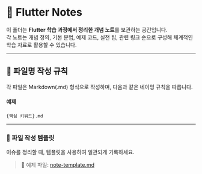 # 📖 Flutter Notes  

이 폴더는 **Flutter 학습 과정에서 정리한 개념 노트**를 보관하는 공간입니다.  
각 노트는 개념 정의, 기본 문법, 예제 코드, 실전 팁, 관련 링크 순으로 구성해 체계적인 학습 자료로 활용할 수 있습니다.

---

## 📌 파일명 작성 규칙

각 파일은 Markdown(.md) 형식으로 작성하며, 다음과 같은 네이밍 규칙을 따릅니다.

#### 예제

```text
{핵심 키워드}.md
```

---

### 📌 파일 작성 템플릿

이슈를 정리할 때, 템플릿을 사용하여 일관되게 기록하세요.

> 📄 예제 파일: [note-template.md](/common/template/templates/note-template.md)
